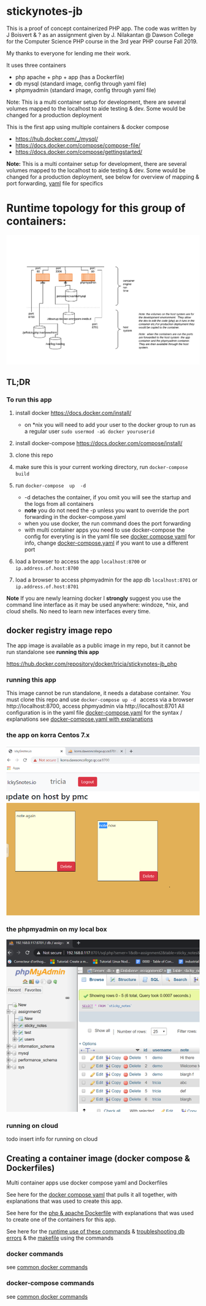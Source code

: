 #  stickynotes-jb
This is a proof of concept containerized PHP app.   The code was written by J Boisvert & ?  as an
assignment given by J. Nilakantan @ Dawson College for the Computer Science PHP course in the 3rd year PHP course Fall 2019.  

My thanks to everyone for lending me their work.

It uses three containers 
* php  apache + php + app  (has a Dockerfile)
* db  mysql (standard image, config through yaml file)
* phpmyadmin (standard image, config through yaml file)

Note:  This is a multi container setup for development, there are several volumes mapped to the localhost to aide testing & dev.  Some would be changed for a production deployment

This is the first app using multiple containers & docker compose 
* https://hub.docker.com/_/mysql/ 
* https://docs.docker.com/compose/compose-file/
* https://docs.docker.com/compose/gettingstarted/

__Note:__  This is a multi container setup for development, there are several volumes mapped to the localhost to aide testing & dev.  Some would be changed for a production deployment, see below for overview of mapping & port forwarding, [yaml](docker-compose.yaml) file for specifics

# Runtime __topology__ for this group of containers:
![container runtime](stickynotes-jb-containers.PNG)
## TL;DR
### To run this app
1. install docker https://docs.docker.com/install/ 
    * on *nix you will need to add your user to the docker group to run as a regular user `sudo usermod -aG docker youruserid`
2. install docker-compose https://docs.docker.com/compose/install/
2. clone this repo
3. make sure this is your current working directory, run `docker-compose build` 
4. run `docker-compose  up  -d ` 
    * \-d detaches the container, if you omit you will see the startup and the logs from all containers
    * __note__ you do not need the -p unless you want to override the port forwarding in the docker-compose.yaml 
    * when you use docker, the run command does the port forwarding
    * with multi container apps you need to use docker-compose the config for everyting is in the yaml file see [docker compose yaml](docker-compose.yaml.md) for info,  change [docker-compose.yaml](docker-compose.yaml)  if you want to use a different port

3. load a browser to access the app `localhost:8700` or `ip.address.of.host:8700`
4. load a browser to access phpmyadmin for the app db `localhost:8701` or `ip.address.of.host:8701`

**__Note__** If you are newly learning docker I __strongly__ suggest you use the command line interface as it may be used anywhere: windoze, *nix, and cloud shells.  No need to learn new interfaces every time.

## docker registry image repo
The app image is available as a public image in my repo, but it cannot be run standalone see __running this app__ 

https://hub.docker.com/repository/docker/tricia/stickynotes-jb_php

### running this app 
This image cannot be run standalone, it needs a database container.  You must clone this repo and use `docker-compose up -d ` access via a browser http://localhost:8700, access phpmyadmin via http://localhost:8701    All configuration is in the yaml file [docker-compose.yaml](docker-compose.yaml)  for the syntax / explanations see [docker-compose.yaml with explanations ](docker-compose.yaml.md)
### the app on korra Centos 7.x
![running on korra (Centos 7.?)](stickynotes-working-korra.PNG)
### the phpmyadmin on my local box
![running on ubuntu 18.04](stickynotes-phpmyadmin.PNG)
### running on cloud
todo insert info for running on cloud
## Creating a container image (docker compose & Dockerfiles)
Multi container apps use docker compose yaml and Dockerfiles

See here for the [docker compose yaml](docker-compose.yaml.md) that pulls it all together, with explanations that was used to create this app.

See here for the [php & apache Dockerfile](php/Dockerfile.md) with explanations that was used to create one of the containers for this app.

See here for the [runtime use of these commands](DOCKERCOMPOSERUN.md) & [troubleshooting db errors](DOCKERCOMPOSEtroubleshootdb.md) & the [makefile](Makefile.docker-compose)  using the commands  

### docker commands
see  [common docker commands](../docker-usage-overview/DOCKERCMDS.md) 
### docker-compose commands
see  [common docker commands](../docker-usage-overview/DOCKERCOMPOSECMDS.md)

